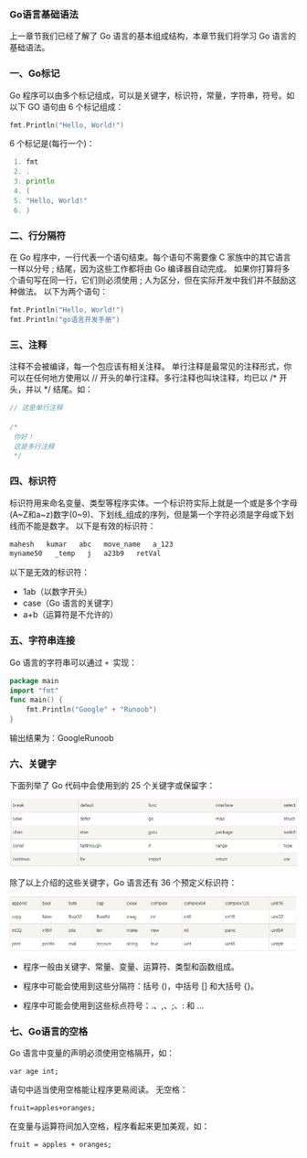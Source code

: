 ### Go语言基础语法

 上一章节我们已经了解了 Go 语言的基本组成结构，本章节我们将学习 Go 语言的基础语法。

### 一、Go标记
Go 程序可以由多个标记组成，可以是关键字，标识符，常量，字符串，符号。如以下 GO 语句由 6 个标记组成：

```go
fmt.Println("Hello, World!")
```

6 个标记是(每行一个)：
```go
 1. fmt
 2. .
 3. println
 4. (
 5. "Hello, World!"
 6. )    
```
### 二、行分隔符
在 Go 程序中，一行代表一个语句结束。每个语句不需要像 C 家族中的其它语言一样以分号 ; 结尾，因为这些工作都将由 Go 编译器自动完成。
如果你打算将多个语句写在同一行，它们则必须使用 ; 人为区分，但在实际开发中我们并不鼓励这种做法。
以下为两个语句：
```go
fmt.Println("Hello, World!")
fmt.Println("go语言开发手册")
```
### 三、注释
注释不会被编译，每一个包应该有相关注释。
单行注释是最常见的注释形式，你可以在任何地方使用以 // 开头的单行注释。多行注释也叫块注释，均已以 /* 开头，并以 */ 结尾。如：
```go
// 这是单行注释

/*
 你好！
 这是多行注释
 */
```
### 四、标识符
标识符用来命名变量、类型等程序实体。一个标识符实际上就是一个或是多个字母(A~Z和a~z)数字(0~9)、下划线_组成的序列，但是第一个字符必须是字母或下划线而不能是数字。
以下是有效的标识符：
```go
mahesh   kumar   abc   move_name   a_123
myname50   _temp   j   a23b9   retVal
```
 以下是无效的标识符：

*   1ab（以数字开头）
*   case（Go 语言的关键字）
*   a+b（运算符是不允许的）

### 五、字符串连接
Go 语言的字符串可以通过 ` +  `实现：
```go
package main
import "fmt"
func main() {
    fmt.Println("Google" + "Runoob")
}
```
输出结果为：GoogleRunoob

### 六、关键字

下面列举了 Go 代码中会使用到的 25 个关键字或保留字：

![images](../images/0201_Keyword.png)

除了以上介绍的这些关键字，Go 语言还有 36 个预定义标识符：

![images](../images/0201_identifier.png)

* 程序一般由关键字、常量、变量、运算符、类型和函数组成。

* 程序中可能会使用到这些分隔符：括号 ()，中括号 [] 和大括号 {}。

* 程序中可能会使用到这些标点符号：.、,、;、: 和 …

###   七、Go语言的空格
Go 语言中变量的声明必须使用空格隔开，如：
```
var age int;
```
语句中适当使用空格能让程序更易阅读。
无空格：
```
fruit=apples+oranges;
```
在变量与运算符间加入空格，程序看起来更加美观，如：
```
fruit = apples + oranges; 
```

